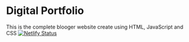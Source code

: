# Digital Portfolio
This is the complete blooger website create using HTML, JavaScript and CSS
[![Netlify Status](https://api.netlify.com/api/v1/badges/a13c453f-1c2e-4e7a-b411-d5b4ce7bd65f/deploy-status)](https://app.netlify.com/sites/isaacmaldonado/deploys)